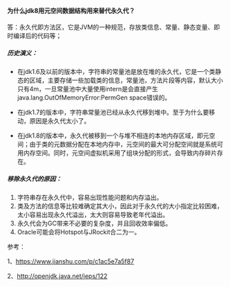 #### 为什么jdk8用元空间数据结构用来替代永久代？

答：永久代即方法区，它是JVM的一种规范，存放类信息、常量、静态变量、即时编译后的代码等；

##### 历史演义：

- 在jdk1.6及以前的版本中，字符串的常量池是放在堆的永久代，它是一个类静态的区域，主要存储一些加载类的信息，常量池，方法片段等内容，默认大小只有4m，一旦常量池中大量使用intern是会直接产生java.lang.OutOfMemoryError:PermGen space错误的。

- 在jdk1.7的版本中，字符串常量池已经从永久代移到堆中。至于为什么要移动，原因是永久代太小了。

- 在jdk1.8的版本中，永久代被移到一个与堆不相连的本地内存区域，即元空间；由于类的元数据分配在本地内存中，元空间的最大可分配空间就是系统可用内存空间。同时，元空间虚拟机采用了组块分配的形式，会导致内存碎片存在。

##### 移除永久代的原因：

1. 字符串存在永久代中，容易出现性能问题和内存溢出。
2. 类及方法的信息等比较难确定其大小，因此对于永久代的大小指定比较困难，太小容易出现永久代溢出，太大则容易导致老年代溢出。
3. 永久代会为GC带来不必要的复杂度，并且回收效率偏低。
4. Oracle可能会将Hotspot与JRockit合二为一。



参考：

1、https://www.jianshu.com/p/c1ac5e7a5f87

2、http://openjdk.java.net/jeps/122